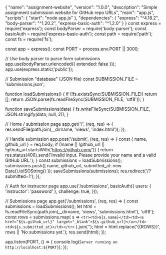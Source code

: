 {
  "name": "assignment-website",
  "version": "1.0.0",
  "description": "Simple assignment submission website for GitHub repo URLs",
  "main": "app.js",
  "scripts": {
    "start": "node app.js"
  },
  "dependencies": {
    "express": "^4.18.2",
    "body-parser": "^1.20.2",
    "express-basic-auth": "^1.2.0"
  }
}
const express = require('express');
const bodyParser = require('body-parser');
const basicAuth = require('express-basic-auth');
const path = require('path');
const fs = require('fs');

const app = express();
const PORT = process.env.PORT || 3000;

// Use body parser to parse form submissions
app.use(bodyParser.urlencoded({ extended: false }));
app.use(express.static('public'));

// Submission "database" (JSON file)
const SUBMISSION_FILE = 'submissions.json';

function loadSubmissions() {
    if (!fs.existsSync(SUBMISSION_FILE)) return [];
    return JSON.parse(fs.readFileSync(SUBMISSION_FILE, 'utf8'));
}

function saveSubmissions(data) {
    fs.writeFileSync(SUBMISSION_FILE, JSON.stringify(data, null, 2));
}

// Home / submission page
app.get('/', (req, res) => {
    res.sendFile(path.join(__dirname, 'views', 'index.html'));
});

// Handle submission
app.post('/submit', (req, res) => {
    const { name, github_url } = req.body;
    if (!name || !github_url || !github_url.startsWith('https://github.com/')) {
        return res.status(400).send('Invalid input. Please provide your name and a valid GitHub URL.');
    }
    const submissions = loadSubmissions();
    submissions.push({
        name,
        github_url,
        submitted_at: new Date().toISOString()
    });
    saveSubmissions(submissions);
    res.redirect('/?submitted=1');
});

// Auth for instructor page
app.use('/submissions', basicAuth({
    users: { 'instructor': 'password' },
    challenge: true,
}));

// Submissions page
app.get('/submissions', (req, res) => {
    const submissions = loadSubmissions();
    let html = fs.readFileSync(path.join(__dirname, 'views', 'submissions.html'), 'utf8');
    const rows = submissions.map(
        s => `<tr><td>${s.name}</td><td><a href="${s.github_url}" target="_blank">${s.github_url}</a></td><td>${s.submitted_at}</td></tr>`
    ).join('');
    html = html.replace('{{ROWS}}', rows || '<tr><td colspan="3">No submissions yet.</td></tr>');
    res.send(html);
});

app.listen(PORT, () => {
    console.log(`Server running on http://localhost:${PORT}`);
});

